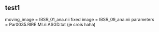 ## test1
moving_image = IBSR_01_ana.nii
fixed image = IBSR_09_ana.nii
parameters = Par0035.RIRE.MI.ri.ASGD.txt (je crois haha)
